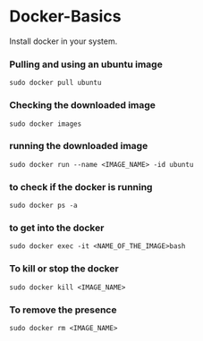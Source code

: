 # Docker-Basics
Install docker in your system.

### Pulling and using an ubuntu image
```
sudo docker pull ubuntu
```

### Checking the downloaded image
```
sudo docker images
```

### running the downloaded image

```
sudo docker run --name <IMAGE_NAME> -id ubuntu
```

### to check if the docker is running
```
sudo docker ps -a
```

### to get into the docker
```
sudo docker exec -it <NAME_OF_THE_IMAGE>bash
```
### To kill or stop the docker
```
sudo docker kill <IMAGE_NAME>
```

### To remove the presence
```
sudo docker rm <IMAGE_NAME>
```
